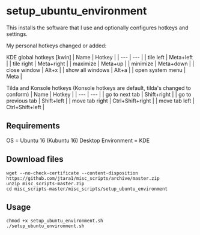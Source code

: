 # setup_ubuntu_environment

This installs the software that I use and optionally configures hotkeys and settings.

My personal hotkeys changed or added:

KDE global hotkeys [kwin]
| Name | Hotkey |
| --- | --- |
| tile left | Meta+left |
| tile right | Meta+right |
| maximize | Meta+up |
| minimize | Meta+down |
| close window | Alt+x |
| show all windows | Alt+a |
| open system menu | Meta |

Tilda and Konsole hotkeys (Konsole hotkeys are default, tilda's changed to conform)
| Name | Hotkey |
| --- | --- |
| go to next tab | Shift+right |
| go to previous tab | Shift+left |
| move tab right | Ctrl+Shift+right |
| move tab left | Ctrl+Shift+left |

## Requirements
OS = Ubuntu 16 (Kubuntu 16)
Desktop Environment = KDE

## Download files
```
wget --no-check-certificate --content-disposition https://github.com/jtara1/misc_scripts/archive/master.zip
unzip misc_scripts-master.zip
cd misc_scripts-master/misc_scripts/setup_ubuntu_environment
```

## Usage
```
chmod +x setup_ubuntu_environment.sh
./setup_ubuntu_environment.sh
```